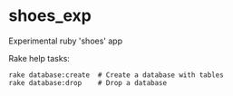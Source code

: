 shoes_exp
=========

Experimental ruby 'shoes' app

Rake help tasks:
```
rake database:create  # Create a database with tables
rake database:drop    # Drop a database
```
